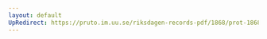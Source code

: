 ```yaml
---
layout: default
UpRedirect: https://pruto.im.uu.se/riksdagen-records-pdf/1868/prot-1868--fk--423/prot-1868--fk--423_028.pdf
---
```

